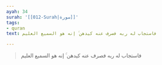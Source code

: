 ```yaml
---
ayah: 34
surah: '[[012-Surah|سورة]]'
tags:
- quran
text: فاستجاب له ربه فصرف عنه كيدهن ۚ إنه هو السميع العليم

---
```

> فاستجاب له ربه فصرف عنه كيدهن ۚ إنه هو السميع العليم
